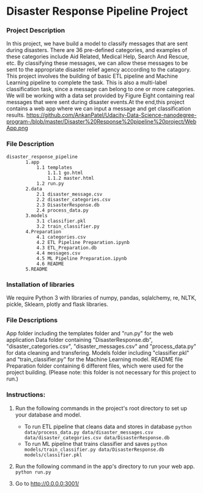 # Disaster Response Pipeline Project

### Project Description
In this project, we have build a model to classify messages that are sent during disasters. There are 36 pre-defined categories, and examples of these categories include Aid Related, Medical Help, Search And Rescue, etc. By classifying these messages, we can allow these messages to be sent to the appropriate disaster relief agency acccording to the catagory. This project involves the building of basic ETL pipeline and Machine Learning pipeline to complete  the task. This is also a multi-label classification task, since a message can belong to one or more categories. We will be working with a data set provided by Figure Eight containing real messages that were sent during disaster events.At the end,this project contains a web app where we can input a message and get classification results.
https://github.com/AnkanPatel/Udacity-Data-Science-nanodegree-program-/blob/master/Disaster%20Response%20pipeline%20project/WebApp.png


### File Description
    disaster_response_pipeline
           1.app
               1.1 templates
                   1.1.1 go.html
                   1.1.2 master.html
               1.2 run.py
           2.data
               2.1 disaster_message.csv
               2.2 disaster_categories.csv
               2.3 DisasterResponse.db
               2.4 process_data.py
           3.models
               3.1 classifier.pkl
               3.2 train_classifier.py
           4.Preparation
               4.1 categories.csv
               4.2 ETL Pipeline Preparation.ipynb
               4.3 ETL_Preparation.db
               4.4 messages.csv
               4.5 ML Pipeline Preparation.ipynb
               4.6 README
           5.README

### Installation of libraries
We require  Python 3 with libraries of numpy, pandas, sqlalchemy, re, NLTK, pickle, Sklearn, plotly and flask libraries.

### File Descriptions
App folder including the templates folder and "run.py" for the web application
Data folder containing "DisasterResponse.db", "disaster_categories.csv", "disaster_messages.csv" and "process_data.py" for data cleaning and transfering.
Models folder including "classifier.pkl" and "train_classifier.py" for the Machine Learning model.
README file
Preparation folder containing 6 different files, which were used for the project building. (Please note: this folder is not necessary for this project to run.)

### Instructions:
1. Run the following commands in the project's root directory to set up your database and model.

    - To run ETL pipeline that cleans data and stores in database
        `python data/process_data.py data/disaster_messages.csv data/disaster_categories.csv data/DisasterResponse.db`
    - To run ML pipeline that trains classifier and saves
        `python models/train_classifier.py data/DisasterResponse.db models/classifier.pkl`

2. Run the following command in the app's directory to run your web app.
    `python run.py`

3. Go to http://0.0.0.0:3001/


